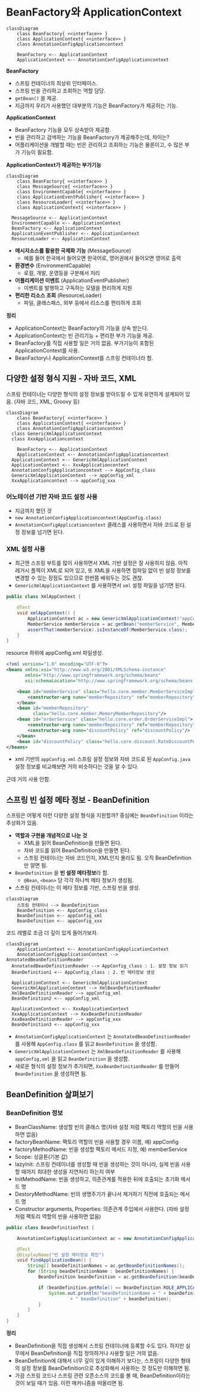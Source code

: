 # BeanFactory와 ApplicationContext

```mermaid
classDiagram
	class BeanFactory{ <<interface>> }
	class ApplicationContext{ <<interface>> }
	class AnnotationConfigApplicationcontext
	
	BeanFactory <-- ApplicationContext
	ApplicationContext <-- AnnotationConfigApplicationcontext
```

**BeanFactory**

- 스프링 컨테이너의 최상위 인터페이스.
- 스프링 빈을 관리하고 조회하는 역할 담당.
- `getBean()` 을 제공.
- 지금까지 우리가 사용했던 대부분의 기능은 BeanFactory가 제공하는 기능.

**ApplicationContext**

- BeanFactory 기능을 모두 상속받아 제공함.
- 빈을 관리하고 검색하는 기능을 BeanFactory가 제공해주는데, 차이는?
- 어플리케이션을 개발할 때는 빈은 관리하고 조회하는 기능은 물론이고, 수 많은 부가 기능이 필요함.

**ApplicationContext가 제공하는 부가기능**

```mermaid
classDiagram
	class BeanFactory{ <<interface>> }
	class MessageSource{ <<interface>> }
	class EnvironmentCapable{ <<interface>> }
	class ApplicationEventPublisher{ <<interface>> }
	class ResourceLoader{ <<interface>> }
	class ApplicationContext{ <<interface>> }

  MessageSource <-- ApplicationContext
  EnvironmentCapable <-- ApplicationContext
  BeanFactory <-- ApplicationContext
  ApplicationEventPublisher <-- ApplicationContext
  ResourceLoader <-- ApplicationContext
```

- **메시지소스를 활용한 국제화 기능** (MessageSource)
  - 예를 들어 한국에서 들어오면 한국어로, 영어권에서 들어오면 영어로 출력
- **환경변수** (EnvironmentCapable)
  - 로컬, 개발, 운영등을 구분해서 처리
- **어플리케이션 이벤트** (ApplicationEventPublisher)
  - 이벤트를 발행하고 구독하는 모델을 편리하게 지원
- **편리한 리소스 조회** (ResourceLoader)
  - 파일, 클래스패스, 외부 등에서 리소스를 편리하게 조회

**정리**

- ApplicationContext는 BeanFactory의 기능을 상속 받는다.
- ApplicationContext는 빈 관리기능 + 편리한 부가 기능을 제공.
- BeanFactory를 직접 사용할 일은 거의 없음. 부가기능이 포함된 ApplicationContext를 사용.
- BeanFactory나 ApplicationContext를 스프링 컨테이너라 함.

## 다양한 설정 형식 지원 - 자바 코드, XML

스프링 컨테이너는 다양한 형식의 설정 정보를 받아드릴 수 있게 유연하게 설계되어 있음. (자바 코드, XML, Groovy 등)

```mermaid
classDiagram
	class BeanFactory{ <<interface>> }
	class ApplicationContext{ <<interface>> }
	class AnnotationConfigApplicationcontext
  class GenericXmlApplicationContext
  class XxxApplicationcontext
	
	BeanFactory <-- ApplicationContext
	ApplicationContext <-- AnnotationConfigApplicationcontext
  ApplicationContext <-- GenericXmlApplicationContext
  ApplicationContext <-- XxxApplicationcontext
  AnnotationConfigApplicationcontext --> AppConfig_class
  GenericXmlApplicationContext --> appConfig_xml
  XxxApplicationcontext --> appConfig_xxx
```

### 어노테이션 기반 자바 코드 설정 사용

- 지금까지 했던 것
- `new AnnotationConfigApplicationcontext(AppConfig.class)`
- `AnnotationConfigApplicationcontext` 클래스를 사용하면서 자바 코드로 된 설정 정보를 넘기면 된다.

### XML 설정 사용

- 최근엔 스프링 부트를 많이 사용하면서 XML 기반 설정은 잘 사용하지 않음. 아직 레거시 플젝이 XML로 되어 있고, 또 XML을 사용하면 컴파일 없이 빈 설정 정보를 변경할 수 있는 장점도 있으므로 한번쯤 배워두는 것도 괜찮.
- `GenericXmlApplicationContext` 를 사용하면서 `xml` 설정 파일을 넘기면 된다.

```java
public class XmlAppContext {

    @Test
    void xmlAppContext() {
        ApplicationContext ac = new GenericXmlApplicationContext("appConfig.xml");
        MemberService memberService = ac.getBean("memberService", MemberService.class);
        assertThat(memberService).isInstanceOf(MemberService.class);
    }
}
```

resource 하위에 appConfig.xml 파일생성.

```xml
<?xml version="1.0" encoding="UTF-8"?>
<beans xmlns:xsi="http://www.w3.org/2001/XMLSchema-instance"
       xmlns="http://www.springframework.org/schema/beans"
       xsi:schemaLocation="http://www.springframework.org/schema/beans http://www.springframework.org/schema/beans/spring-beans.xsd">

    <bean id="memberService" class="hello.core.member.MemberServiceImpl">
        <constructor-arg name="memberRepository" ref="memberRepository"/>
    </bean>
    <bean id="memberRepository"
          class="hello.core.member.MemoryMemberRepository"/>
    <bean id="orderService" class="hello.core.order.OrderServiceImpl">
        <constructor-arg name="memberRepository" ref="memberRepository"/>
        <constructor-arg name="discountPolicy" ref="discountPolicy"/>
    </bean>
    <bean id="discountPolicy" class="hello.core.discount.RateDiscountPolicy"/>
</beans>
```

- xml 기반의 `appConfig.xml` 스프링 설정 정보와 자바 코드로 된 `AppConfig.java` 설정 정보를 비교해보면 거의 비슷하다는 것을 알 수 있다.

근데 거의 사용 안함.

## 스프링 빈 설정 메타 정보 - BeanDefinition

스프링은 어떻게 이런 다양한 설정 형식을 지원할까? 중심에는 `BeanDefinition` 이라는 추상화가 있음.

- **역할과 구현을 개념적으로 나눈 것**
  - XML을 읽어 BeanDefinition을 만들면 된다.
  - 자바 코드를 읽어 BeanDefinition을 만들면 된다.
  - 스프링 컨테이너는 자바 코드인지, XML인지 몰라도 됨. 오직 BeanDefinition만 알면 됨.
- `BeanDefinition` 을 **빈 설정 메타정보**라 함.
  - `@Bean`, `<bean>` 당 각각 하나씩 메타 정보가 생성됨.
- 스프링 컨테이너는 이 메타 정보를 기반, 스프링 빈을 생성.

```mermaid
classDiagram
	스프링 컨테이너 --> BeanDefinition
	BeanDefinition <-- AppConfig_class
	BeanDefinition <-- appConfig_xml
	BeanDefinition <-- appConfig_xxx
```

코드 레벨로 조금 더 깊이 있게 들어가보자.

```mermaid
classDiagram
	ApplicationContext <-- AnnotationConfigApplicationContext
	AnnotationConfigApplicationContext --> AnnotatedBeanDefinitionReader
  AnnotatedBeanDefinitionReader --> AppConfig_class : 1. 설정 정보 읽기
  BeanDefinition1 <-- AppConfig_class : 2. 빈 메타정보 생성
  
  ApplicationContext <-- GenericXmlApplicationContext
  GenericXmlApplicationContext --> XmlBeanDefinitionReader
  XmlBeanDefinitionReader --> appConfig_xml
  BeanDefinition2 <-- appConfig_xml
  
  ApplicationContext <-- XxxApplicationContext
  XxxApplicationContext --> XxxBeanDefinitionReader
  XxxBeanDefinitionReader --> appConfig_xxx
  BeanDefinition3 <-- appConfig_xxx
```

- `AnnotationConfigApplicationContext` 는 `AnnotatedBeanDefinitionReader` 를 사용해 `AppConfig.class` 를 읽고 `BeanDefinition` 을 생성함.
- `GenericXmlApplicationContext` 는 `XmlBeanDefinitionReader` 를 사용해 `appConfig,xml` 을 읽고 `BeanDefinition` 을 생성함.
- 새로운 형식의 설정 정보가 추가되면, `XxxBeanDefinitionReader` 를 만들어 `BeanDefinition` 을 생성하면 됨.

## BeanDefinition 살펴보기

### BeanDefinition 정보

- BeanClassName: 생성할 빈의 클래스 명(자바 설정 처럼 팩토리 역할의 빈을 사용하면 없음)
- factoryBeanName: 팩토리 역할의 빈을 사용할 경우 이름, 예) appConfig
- factoryMethodName: 빈을 생성할 팩토리 메서드 지정, 예) memberService
- Scope: 싱글톤(기본 값)
- lazyInit: 스프링 컨테이너를 생성할 때 빈을 생성하는 것이 아니라, 실제 빈을 사용할 때까지 최대한 생성을 지연처리 하는지 여부
- InitMethodName: 빈을 생성하고, 의존관계를 적용한 뒤에 호출되는 초기화 메서드 명
- DestoryMethodName: 빈의 생명주기가 끝나서 제거하기 직전에 호출되는 메서드 명
- Constructor arguments, Properties: 의존관계 주입에서 사용한다. (자바 설정 처럼 팩토리 역할의 빈을 사용하면 없음)

```java
public class BeanDefinitionTest {

    AnnotationConfigApplicationContext ac = new AnnotationConfigApplicationContext(AppConfig.class);

    @Test
    @DisplayName("빈 설정 메타정보 확인")
    void findApplicationBean() {
        String[] beanDefinitionNames = ac.getBeanDefinitionNames();
        for (String beanDefinitionName : beanDefinitionNames) {
            BeanDefinition beanDefinition = ac.getBeanDefinition(beanDefinitionName);

            if (beanDefinition.getRole() == BeanDefinition.ROLE_APPLICATION) {
                System.out.println("beanDefinitionName = " + beanDefinitionName
                        + " beanDefinition" + beanDefinition);
            }
        }
    }
}
```

**정리**

- BeanDefinition을 직접 생성해서 스프링 컨테이너에 등록할 수도 있다. 하지만 실무에서 BeanDefinition을 직접 정의하거나 사용할 일은 거의 없음.
- BeanDefinition에 대해서 너무 깊이 있게 이해하기 보다는, 스프링이 다양한 형태의 설정 정보를 BeanDefinition으로 추상화해서 사용하는 것 정도만 이해하면 됨.
- 가끔 스프링 코드나 스프링 관련 오픈소스의 코드를 볼 때, BeanDefinition이라는 것이 보일 때가 있음. 이런 매커니즘을 떠올리면 됨.
